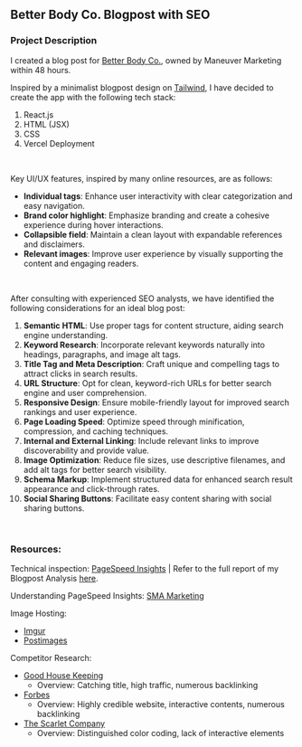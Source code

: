 ## **Better Body Co. Blogpost with SEO**

### Project Description

I created a blog post for [Better Body Co.](https://betterbody.co/), owned by Maneuver Marketing within 48 hours.

Inspired by a minimalist blogpost design on [Tailwind](https://www.tailwindawesome.com/resources/stablo/demo), I have decided to create the app with the following tech stack:

1. React.js
2. HTML (JSX)
3. CSS
4. Vercel Deployment
<br>

Key UI/UX features, inspired by many online resources, are as follows:

- **Individual tags**: Enhance user interactivity with clear categorization and easy navigation.
- **Brand color highlight**: Emphasize branding and create a cohesive experience during hover interactions.
- **Collapsible field**: Maintain a clean layout with expandable references and disclaimers.
- **Relevant images**: Improve user experience by visually supporting the content and engaging readers.
<br>

After consulting with experienced SEO analysts, we have identified the following considerations for an ideal blog post:
1. **Semantic HTML**: Use proper tags for content structure, aiding search engine understanding.
2. **Keyword Research**: Incorporate relevant keywords naturally into headings, paragraphs, and image alt tags.
3. **Title Tag and Meta Description**: Craft unique and compelling tags to attract clicks in search results.
4. **URL Structure**: Opt for clean, keyword-rich URLs for better search engine and user comprehension.
5. **Responsive Design**: Ensure mobile-friendly layout for improved search rankings and user experience.
6. **Page Loading Speed**: Optimize speed through minification, compression, and caching techniques.
7. **Internal and External Linking**: Include relevant links to improve discoverability and provide value.
8. **Image Optimization**: Reduce file sizes, use descriptive filenames, and add alt tags for better search visibility.
9. **Schema Markup**: Implement structured data for enhanced search result appearance and click-through rates.
10. **Social Sharing Buttons**: Facilitate easy content sharing with social sharing buttons.
<br>


### **Resources**:
Technical inspection: [PageSpeed Insights](https://pagespeed.web.dev/) | Refer to the full report of my Blogpost Analysis [here](https://pagespeed.web.dev/analysis/https-better-body-react-vercel-app/h4lz7camn4?form_factor=mobile).

Understanding PageSpeed Insights: [SMA Marketing](https://www.youtube.com/watch?v=c5zSF1JQ1gs)

Image Hosting:

- [Imgur](https://imgur.com/)
- [Postimages](https://postimg.cc/)

Competitor Research: 
- [Good House Keeping](https://www.goodhousekeeping.com/health-products/g43371225/best-supplements-for-menopause/)
  - Overview: Catching title, high traffic, numerous backlinking
- [Forbes](https://www.forbes.com/health/family/best-menopause-supplements/)
  - Overview: Highly credible website, interactive contents, numerous backlinking
- [The Scarlet Company](https://thescarletcompany.com/blogs/articles/understanding-your-menstrual-health-taking-extra-care)
  - Overview: Distinguished color coding, lack of interactive elements

